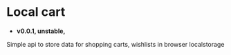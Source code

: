 # Local cart

* **v0.0.1, unstable,**

Simple api to store data for shopping carts, wishlists in browser localstorage 